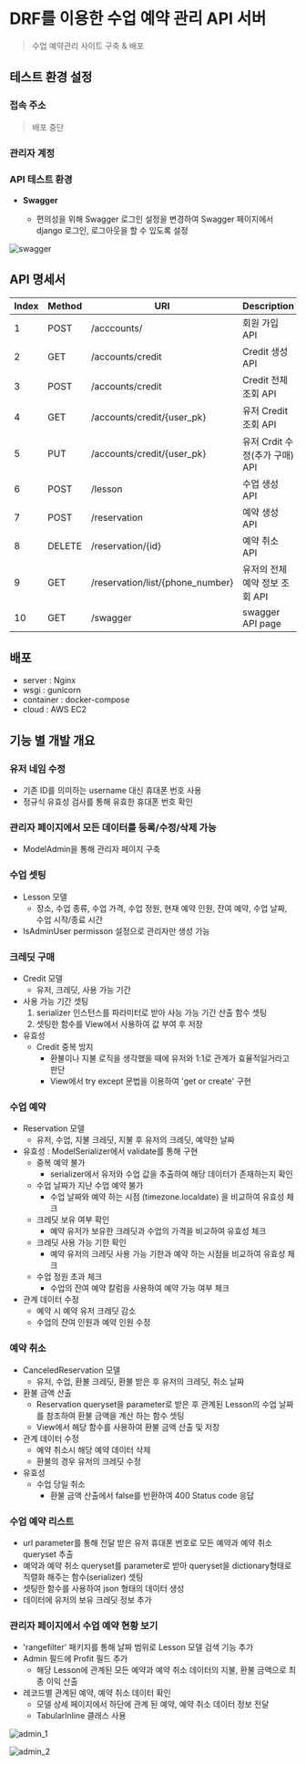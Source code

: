 # DRF를 이용한 수업 예약 관리 API 서버



> 수업 예약관리 사이트 구축 & 배포



## 테스트 환경 설정



### 접속 주소



> 배포 중단



### 관리자 계정



### API 테스트 환경

- **Swagger**

  - 편의성을 위해 Swagger 로그인 설정을 변경하여 Swagger 페이지에서 django 로그인, 로그아웃을 할 수 있도록 설정

    

![swagger](https://user-images.githubusercontent.com/86980966/154006985-8782a0cc-ca41-4b77-bff5-aa9a203b6353.JPG)



## API 명세서





| Index | Method | URI                              | Description                    |
| ----- | ------ | -------------------------------- | ------------------------------ |
| 1     | POST   | /acccounts/                      | 회원 가입 API                  |
| 2     | GET    | /accounts/credit                 | Credit 생성 API                |
| 3     | POST   | /accounts/credit                 | Credit 전체 조회 API           |
| 4     | GET    | /accounts/credit/{user_pk}       | 유저 Credit 조회 API           |
| 5     | PUT    | /accounts/credit/{user_pk}       | 유저 Crdit 수정(추가 구매) API |
| 6     | POST   | /lesson                          | 수업 생성 API                  |
| 7     | POST   | /reservation                     | 예약 생성 API                  |
| 8     | DELETE | /reservation/{id}                | 예약 취소 API                  |
| 9     | GET    | /reservation/list/{phone_number} | 유저의 전체 예약 정보 조회 API |
| 10    | GET    | /swagger                         | swagger API page               |



## 배포



- server : Nginx
- wsgi : gunicorn
- container : docker-compose
- cloud  : AWS EC2



## 기능 별 개발 개요





### 유저 네임 수정

- 기존 ID를 의미하는 username 대신 휴대폰 번호 사용
- 정규식 유효성 검사를 통해 유효한 휴대폰 번호 확인



### 관리자 페이지에서 모든 데이터를 등록/수정/삭제 가능



- ModelAdmin을 통해 관리자 페이지 구축



### 수업 셋팅



- Lesson 모델
  - 장소, 수업 종류, 수업 가격, 수업 정원, 현재 예약 인원, 잔여 예약, 수업 날짜, 수업 시작/종료 시간
- IsAdminUser permisson 설정으로 관리자만 생성 가능



### 크레딧 구매



- Credit 모델
  - 유저, 크레딧, 사용 가능 기간
- 사용 가능 기간 셋팅
  1. serializer 인스턴스를 파라미터로 받아 사능 가능 기간 산출 함수 셋팅
  2. 셋팅한 함수를 View에서 사용하여 값 부여 후 저장
- 유효성 
  - Credit 중복 방지
    - 환불이나 지불 로직을 생각했을 때에 유저와 1:1로 관계가 효율적일거라고 판단
    - View에서 try except 문법을 이용하여 'get or create' 구현



### 수업 예약



- Reservation 모델
  - 유저, 수업, 지불 크레딧, 지불 후 유저의 크레딧, 예약한 날짜
- 유효성 : ModelSerializer에서 validate를 통해 구현
  - 중복 예약 불가
    - serializer에서 유저와 수업 값을 추출하여 해당 데이터가 존재하는지 확인
  - 수업 날짜가 지난 수업 예약 불가
    - 수업 날짜와 예약 하는 시점 (timezone.localdate) 을 비교하여 유효성 체크
  - 크레딧 보유 여부 확인
    - 예약 유저가 보유한 크레딧과 수업의 가격을 비교하여 유효성 체크
  - 크레딧 사용 가능 기한 확인
    - 예약 유저의 크레딧 사용 가능 기한과 예약 하는 시점을 비교하여 유효성 체크
  - 수업 정원 초과 체크
    - 수업의 잔여 예약 칼럼을 사용하여 예약 가능 여부 체크
- 관계 데이터 수정
  - 예약 시 예약 유저 크레딧 감소
  - 수업의 잔여 인원과 예약 인원 수정



### 예약 취소



- CanceledReservation 모델
  - 유저, 수업, 환불 크레딧, 환불 받은 후 유저의 크레딧, 취소 날짜
- 환불 금액 산출
  - Reservation queryset을 parameter로 받은 후 관계된 Lesson의 수업 날짜를 참조하여 환불 금액을 계산 하는 함수 셋팅
  - View에서 해당 함수를 사용하여 환불 금액 산출 및 저장
- 관계 데이터 수정
  - 예약 취소시 해당 예약 데이터 삭제
  - 환불의 경우 유저의 크레딧 수정
- 유효성
  - 수업 당일 취소
    - 환불 금액 산출에서 false를 반환하여 400 Status code 응답



### 수업 예약 리스트 



- url parameter를 통해 전달 받은 유저 휴대폰 번호로 모든 예약과 예약 취소 queryset 추출
- 예약과 예약 취소 queryset를 parameter로 받아 queryset을 dictionary형태로 직렬화 해주는 함수(serializer) 셋팅
- 셋팅한 함수를 사용하여 json 형태의 데이터 생성
- 데이터에 유저의 보유 크레딧 정보 추가



### 관리자 페이지에서 수업 예약 현황 보기



- 'rangefilter' 패키지를 통해 날짜 범위로 Lesson 모델 검색 기능 추가
- Admin 필드에 Profit 필드 추가
  - 해당 Lesson에 관계된 모든 예약과 예약 취소 데이터의 지불, 환불 금액으로 최종 이익 산출
- 레코드별 관계된 예약, 예약 취소 데이터 확인
  -  모델 상세 페이지에서 하단에 관계 된 예약, 예약 취소 데이터 정보 전달
    - TabularInline 클래스 사용



![admin_1](https://user-images.githubusercontent.com/86980966/154006870-7b7d267a-2f99-490d-8b2d-5cf834edfa6b.JPG)



![admin_2](https://user-images.githubusercontent.com/86980966/154007031-0f1b78b8-e269-40ac-b524-6a4c995c70a2.JPG)
